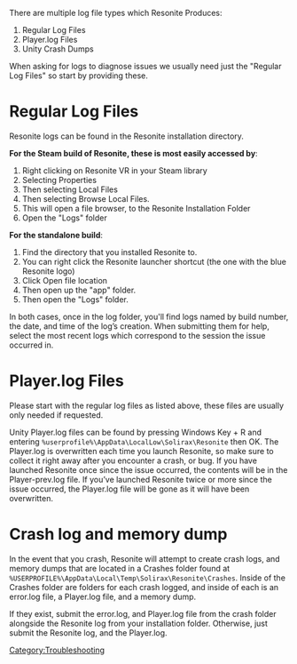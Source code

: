 <languages/> <translate> There are multiple log file types which
Resonite Produces:

1.  Regular Log Files
2.  Player.log Files
3.  Unity Crash Dumps

When asking for logs to diagnose issues we usually need just the
"Regular Log Files" so start by providing these.

# Regular Log Files

Resonite logs can be found in the Resonite installation directory.

**For the Steam build of Resonite, these is most easily accessed by**:

1.  Right clicking on Resonite VR in your Steam library
2.  Selecting Properties
3.  Then selecting Local Files
4.  Then selecting Browse Local Files.
5.  This will open a file browser, to the Resonite Installation Folder
6.  Open the "Logs" folder

**For the standalone build**:

1.  Find the directory that you installed Resonite to.
2.  You can right click the Resonite launcher shortcut (the one with the
    blue Resonite logo)
3.  Click Open file location
4.  Then open up the "app" folder.
5.  Then open the "Logs" folder.

In both cases, once in the log folder, you'll find logs named by build
number, the date, and time of the log’s creation. When submitting them
for help, select the most recent logs which correspond to the session
the issue occurred in.

# Player.log Files

Please start with the regular log files as listed above, these files are
usually only needed if requested.

Unity Player.log files can be found by pressing Windows Key + R and
entering `%userprofile%\AppData\LocalLow\Solirax\Resonite` then OK. The
Player.log is overwritten each time you launch Resonite, so make sure to
collect it right away after you encounter a crash, or bug. If you have
launched Resonite once since the issue occurred, the contents will be in
the Player-prev.log file. If you’ve launched Resonite twice or more
since the issue occurred, the Player.log file will be gone as it will
have been overwritten.

# Crash log and memory dump

In the event that you crash, Resonite will attempt to create crash logs,
and memory dumps that are located in a Crashes folder found at
`%USERPROFILE%\AppData\Local\Temp\Solirax\Resonite\Crashes`. Inside of
the Crashes folder are folders for each crash logged, and inside of each
is an error.log file, a Player.log file, and a memory dump.

If they exist, submit the error.log, and Player.log file from the crash
folder alongside the Resonite log from your installation folder.
Otherwise, just submit the Resonite log, and the Player.log.

</translate>

[Category:Troubleshooting](Category:Troubleshooting "wikilink")